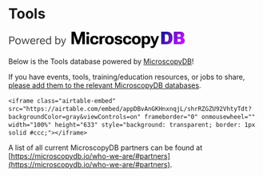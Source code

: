 # Tools
[![MicroscopyDB logo](../images/microsocpyDB_logo-black.png)](https://microscopydb.io)

Below is the Tools database powered by [MicroscopyDB](https://microscopydb.io)! 

If you have events, tools, training/education resources, or jobs to share, [please add them to the relevant MicroscopyDB databases](https://microscopydb.io/#add). 
   
````{div} full-width
<iframe class="airtable-embed" src="https://airtable.com/embed/appDBvAnGKHnxnqjL/shrRZGZU92VhtyTdt?backgroundColor=gray&viewControls=on" frameborder="0" onmousewheel="" width="100%" height="633" style="background: transparent; border: 1px solid #ccc;"></iframe>
````
 
A list of all current MicroscopyDB partners can be found at [https://microscopydb.io/who-we-are/#partners](https://microscopydb.io/who-we-are/#partners).
